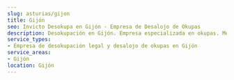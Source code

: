 ```yaml
---
slug: asturias/gijon
title: Gijón
seo: Invicto Desokupa en Gijón - Empresa de Desalojo de Okupas
description: Desokupación en Gijón. Empresa especializada en okupas. Mediación legal y desalojo express. Presupuesto gratuito.
service_types:
- Empresa de desokupación legal y desalojo de okupas en Gijón
service_areas:
- Gijón
location: Gijón
---
```

